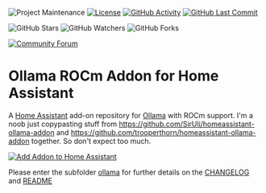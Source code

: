 ![Project Maintenance][maintenance-shield]
[![License][license-shield]](LICENSE)
[![GitHub Activity][commits-shield]][commits]
[![GitHub Last Commit][last-commit-shield]][commits]

![GitHub Stars][stars-shield]
![GitHub Watchers][watchers-shield]
![GitHub Forks][forks-shield]

[![Community Forum][forum-shield]][forum]

# Ollama ROCm Addon for Home Assistant

A [Home Assistant](https://home-assistant.io) add-on repository for [Ollama](https://ollama.com) with ROCm support. I'm a noob just copypasting stuff from https://github.com/SirUli/homeassistant-ollama-addon and https://github.com/trooperthorn/homeassistant-ollama-addon together. So don't expect too much.

[![Add Addon to Home Assistant](https://my.home-assistant.io/badges/supervisor_add_addon_repository.svg)](https://my.home-assistant.io/redirect/supervisor_add_addon_repository/?repository_url=https://github.com/Deathproof76/homeassistant-ollama-rocm-addon)

Please enter the subfolder [ollama](ollama/) for further details on the [CHANGELOG](ollama/CHANGELOG.md) and [README](ollama/README.md)

[commits-shield]: https://img.shields.io/github/commit-activity/y/Deathproof76/homeassistant-ollama-addon.svg
[commits]: https://github.com/Deathproof76/homeassistant-ollama-addon/commits/master
[forum-shield]: https://img.shields.io/badge/community-forum-brightgreen.svg
[forum]: https://community.home-assistant.io/?u=Deathproof76
[license-shield]: https://img.shields.io/github/license/Deathproof76/homeassistant-ollama-addon.svg
[maintenance-shield]: https://img.shields.io/maintenance/yes/2024.svg
[last-commit-shield]: https://img.shields.io/github/last-commit/Deathproof76/homeassistant-ollama-addon.svg
[stars-shield]: https://img.shields.io/github/stars/Deathproof76/homeassistant-ollama-addon.svg?style=social&label=Stars
[forks-shield]: https://img.shields.io/github/forks/Deathproof76/homeassistant-ollama-addon.svg?style=social&label=Forks
[watchers-shield]: https://img.shields.io/github/watchers/Deathproof76/homeassistant-ollama-addon.svg?style=social&label=Watchers
